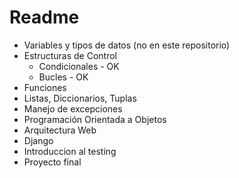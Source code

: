 # Readme
- Variables y tipos de datos (no en este repositorio)
- Estructuras de Control
    - Condicionales - OK
    - Bucles - OK
- Funciones
- Listas, Diccionarios, Tuplas
- Manejo de excepciones
- Programación Orientada a Objetos
- Arquitectura Web
- Django
- Introduccion al testing
- Proyecto final
